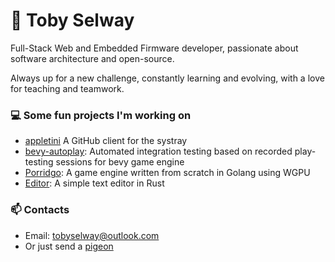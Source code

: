 <!--
**tobyselway/tobyselway** is a ✨ _special_ ✨ repository because its `README.md` (this file) appears on your GitHub profile.

Here are some ideas to get you started:

- 🔭 I’m currently working on ...
- 🌱 I’m currently learning ...
- 👯 I’m looking to collaborate on ...
- 🤔 I’m looking for help with ...
- 💬 Ask me about ...
- 📫 How to reach me: ...
- 😄 Pronouns: ...
- ⚡ Fun fact: ...
-->

# 👋 Toby Selway
Full-Stack Web and Embedded Firmware developer, passionate about software architecture and open-source.

Always up for a new challenge, constantly learning and evolving, with a love for teaching and teamwork.

### 💻 Some fun projects I'm working on
* [appletini](https://github.com/the-chaos-collective/appletini) A GitHub client for the systray
* [bevy-autoplay](https://github.com/tobyselway/bevy-autoplay): Automated integration testing based on recorded play-testing sessions for bevy game engine
* [Porridgo](https://github.com/tobyselway/porridgo): A game engine written from scratch in Golang using WGPU
* [Editor](https://github.com/tobyselway/editor): A simple text editor in Rust
 
### 📫 Contacts
 
* Email: tobyselway@outlook.com
* Or just send a [pigeon](https://www.rfc-editor.org/rfc/rfc2549)
